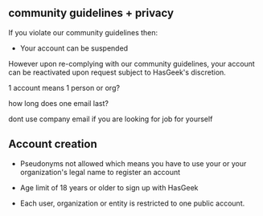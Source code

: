 ## community guidelines + privacy

If you violate our community guidelines then:

* Your account can be suspended

However upon re-complying with our community guidelines, your account can be reactivated upon request subject to HasGeek's discretion.

1 account means 1 person or org?

how long does one email last?

dont use company email if you are looking for job for yourself

## Account creation

* Pseudonyms not allowed which means you have to use your or your organization's legal name to register an account 

* Age limit of 18 years or older to sign up with HasGeek

* Each user, organization or entity is restricted to one public account.
